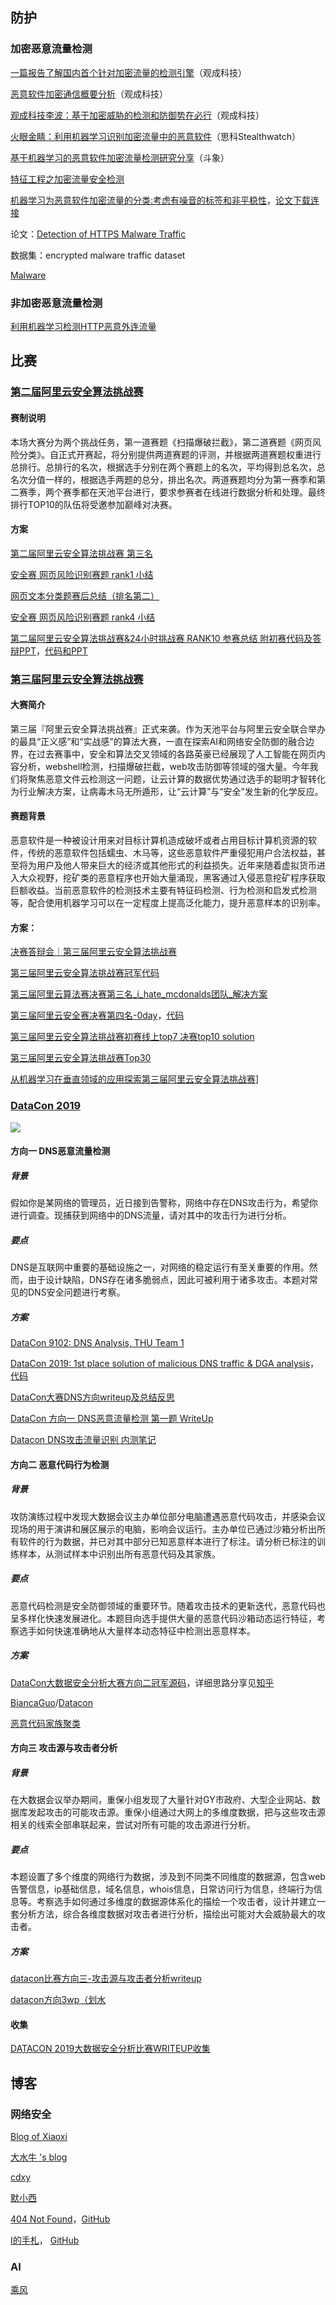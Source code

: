 

## 防护

### 加密恶意流量检测

[一篇报告了解国内首个针对加密流量的检测引擎](https://mp.weixin.qq.com/s/HTrQ5BK-mhXfJmMlwHD04w)（观成科技）

[恶意软件加密通信概要分析](https://mp.weixin.qq.com/s/8nnfSjPVmWbThKrSlqNriQ)（观成科技）

[观成科技李波：基于加密威胁的检测和防御势在必行](https://mp.weixin.qq.com/s/1RfBNbNGrV3uItgeGJBTUA)（观成科技）

[火眼金睛：利用机器学习识别加密流量中的恶意软件](https://mp.weixin.qq.com/s/qngs8-jjHVcdMco1MQfs9Q)（思科Stealthwatch）

[基于机器学习的恶意软件加密流量检测研究分享]([https://blog.riskivy.com/%e5%9f%ba%e4%ba%8e%e6%9c%ba%e5%99%a8%e5%ad%a6%e4%b9%a0%e7%9a%84%e6%81%b6%e6%84%8f%e8%bd%af%e4%bb%b6%e5%8a%a0%e5%af%86%e6%b5%81%e9%87%8f%e6%a3%80%e6%b5%8b/?from=groupmessage&isappinstalled=0](https://blog.riskivy.com/基于机器学习的恶意软件加密流量检测/?from=groupmessage&isappinstalled=0))（斗象）

[特征工程之加密流量安全检测](https://www.secrss.com/articles/12415)

[机器学习为恶意软件加密流量的分类:考虑有噪音的标签和非平稳性](https://www.jianshu.com/p/47b5b6f3a244)，[论文下载连接](http://library.usc.edu.ph/ACM/KKD%202017/pdfs/p1723.pdf)

论文：[Detection of HTTPS Malware Traffic](https://dspace.cvut.cz/bitstream/handle/10467/68528/F3-BP-2017-Strasak-Frantisek-strasak_thesis_2017.pdf)

数据集：encrypted malware traffic dataset

[Malware](https://drive.google.com/drive/folders/1TfRz6q65wPaiuB4D9qmyfCxoJ8zEBUQY)

### 非加密恶意流量检测

[利用机器学习检测HTTP恶意外连流量](https://www.freebuf.com/column/170483.html)



## 比赛

### [第二届阿里云安全算法挑战赛](https://tianchi.aliyun.com/competition/entrance/231612/information)

#### 赛制说明

本场大赛分为两个挑战任务，第一道赛题《扫描爆破拦截》，第二道赛题《网页风险分类》。自正式开赛起，将分别提供两道赛题的评测，并根据两道赛题权重进行总排行。总排行的名次，根据选手分别在两个赛题上的名次，平均得到总名次，总名次分值一样的，根据选手两题的总分，排出名次。两道赛题均分为第一赛季和第二赛季，两个赛季都在天池平台进行，要求参赛者在线进行数据分析和处理。最终排行TOP10的队伍将受邀参加巅峰对决赛。

#### 方案

[第二届阿里云安全算法挑战赛 第三名](https://github.com/frank6696/tianchi-aliyun-security-competition)

[安全赛 网页风险识别赛题 rank1 小结](https://tianchi.aliyun.com/forum/postDetail?spm=5176.12586969.1002.12.13df55b2Pw7SqM&postId=2967)

[网页文本分类题赛后总结（排名第二）](https://tianchi.aliyun.com/forum/postDetail?spm=5176.12586969.1002.3.13df55b2Pw7SqM&postId=3001)

[安全赛 网页风险识别赛题 rank4 小结](https://tianchi.aliyun.com/forum/postDetail?spm=5176.12586969.1002.6.13df55b2Pw7SqM&postId=3062)

[第二届阿里云安全算法挑战赛&24小时挑战赛 RANK10 参赛总结 附初赛代码及答辩PPT](https://tianchi.aliyun.com/forum/postDetail?spm=5176.12586969.1002.9.13df55b2Pw7SqM&postId=2903)，[代码和PPT](https://github.com/wufanyou/aliyun_safety)



### [第三届阿里云安全算法挑战赛](https://tianchi.aliyun.com/competition/entrance/231668/introduction)

#### 大赛简介

第三届『阿里云安全算法挑战赛』正式来袭。作为天池平台与阿里云安全联合举办的最具“正义感”和“实战感”的算法大赛，一直在探索AI和网络安全防御的融合边界，在过去赛事中，安全和算法交叉领域的各路英豪已经展现了人工智能在网页内容分析，webshell检测，扫描爆破拦截，web攻击防御等领域的强大量。今年我们将聚焦恶意文件云检测这一问题，让云计算的数据优势通过选手的聪明才智转化为行业解决方案，让病毒木马无所遁形，让“云计算”与“安全”发生新的化学反应。

#### 赛题背景

恶意软件是一种被设计用来对目标计算机造成破坏或者占用目标计算机资源的软件，传统的恶意软件包括蠕虫、木马等，这些恶意软件严重侵犯用户合法权益，甚至将为用户及他人带来巨大的经济或其他形式的利益损失。近年来随着虚拟货币进入大众视野，挖矿类的恶意程序也开始大量涌现，黑客通过入侵恶意挖矿程序获取巨额收益。当前恶意软件的检测技术主要有特征码检测、行为检测和启发式检测等，配合使用机器学习可以在一定程度上提高泛化能力，提升恶意样本的识别率。

#### 方案：

[决赛答辩会｜第三届阿里云安全算法挑战赛](https://www.bilibili.com/video/av66825872/)

[第三届阿里云安全算法挑战赛冠军代码](https://github.com/poteman/Alibaba-3rd-Security-Algorithm-Challenge)

[第三届阿里云算法赛决赛第三名_i_hate_mcdonalds团队_解决方案](https://github.com/DeanNg/3rd_security_competition)

[第三届阿里云安全赛决赛第四名-0day](https://zhuanlan.zhihu.com/p/77492583)，[代码]([https://github.com/DueapeCommon/kaggle/tree/master/solutions/tianchi-%E7%AC%AC%E4%B8%89%E5%B1%8A%E9%98%BF%E9%87%8C%E4%BA%91%E5%AE%89%E5%85%A8%E7%AE%97%E6%B3%95%E6%8C%91%E6%88%98%E8%B5%9B](https://github.com/DueapeCommon/kaggle/tree/master/solutions/tianchi-第三届阿里云安全算法挑战赛))

[第三届阿里云安全算法挑战赛初赛线上top7 决赛top10 solution](https://github.com/bestpredicts/Ali_Security_Competition)

[第三届阿里云安全算法挑战赛Top30](https://github.com/goodskillprogramer/MalwareClassify)

[从机器学习在垂直领域的应用探索第三届阿里云安全算法挑战赛](https://www.4o4notfound.org/index.php/archives/169/)]

### [DataCon 2019](https://www.butian.net/datacon) 

![](./datacon_homepage.png)

#### 方向一 DNS恶意流量检测

##### 背景

假如你是某网络的管理员，近日接到告警称，网络中存在DNS攻击行为，希望你进行调查。现捕获到网络中的DNS流量，请对其中的攻击行为进行分析。

##### 要点

DNS是互联网中重要的基础设施之一，对网络的稳定运行有至关重要的作用。然而，由于设计缺陷，DNS存在诸多脆弱点，因此可被利用于诸多攻击。本题对常见的DNS安全问题进行考察。

##### 方案

[DataCon 9102: DNS Analysis, THU Team 1](https://github.com/shyoshyo/DataCon-9102-DNS)

[DataCon 2019: 1st place solution of malicious DNS traffic & DGA analysis](https://www.cdxy.me/?p=806)，[代码](https://github.com/Xyntax/datacon_2019_DNS)

[DataCon大赛DNS方向writeup及总结反思](https://www.anquanke.com/post/id/179680)

[DataCon 方向一 DNS恶意流量检测 第一题 WriteUp](https://oxsec.com/p/35)

[Datacon DNS攻击流量识别 内测笔记]([http://momomoxiaoxi.com/%E6%95%B0%E6%8D%AE%E5%88%86%E6%9E%90/2019/04/24/datacondns1/](http://momomoxiaoxi.com/数据分析/2019/04/24/datacondns1/))

#### 方向二 恶意代码行为检测

##### 背景

攻防演练过程中发现大数据会议主办单位部分电脑遭遇恶意代码攻击，并感染会议现场的用于演讲和展区展示的电脑，影响会议运行。主办单位已通过沙箱分析出所有软件的行为数据，并已对其中部分已知恶意样本进行了标注。请分析已标注的训练样本，从测试样本中识别出所有恶意代码及其家族。

##### 要点

恶意代码检测是安全防御领域的重要环节。随着攻击技术的更新迭代，恶意代码也呈多样化快速发展进化。本题目向选手提供大量的恶意代码沙箱动态运行特征，考察选手如何快速准确地从大量样本动态特征中检测出恶意样本。

##### 方案

[DataCon大数据安全分析大赛方向二冠军源码](https://github.com/yhangf/DataCon)，详细思路分享见[知乎](https://zhuanlan.zhihu.com/p/64252076)

[BiancaGuo](https://github.com/BiancaGuo)/[Datacon](https://github.com/BiancaGuo/Datacon)

[恶意代码家族聚类](https://github.com/WangHexie/malware_family_cluster)

#### 方向三 攻击源与攻击者分析

##### 背景

在大数据会议举办期间，重保小组发现了大量针对GY市政府、大型企业网站、数据库发起攻击的可能攻击源。重保小组通过大网上的多维度数据，把与这些攻击源相关的线索全部串联起来，尝试对所有可能的攻击源进行分析。

##### 要点

本题设置了多个维度的网络行为数据，涉及到不同类不同维度的数据源，包含web告警信息，ip基础信息，域名信息，whois信息，日常访问行为信息，终端行为信息等。考察选手如何通过多维度的数据源体系化的描绘一个攻击者，设计并建立一套分析方法，综合各维度数据对攻击者进行分析，描绘出可能对大会威胁最大的攻击者。

##### 方案

[datacon比赛方向三-攻击源与攻击者分析writeup](https://github.com/ReAbout/datacon)

[datacon方向3wp（划水](https://github.com/tools-only/2019-Datacon--writeup)

#### 收集

[DATACON 2019大数据安全分析比赛WRITEUP收集](https://ixyzero.com/blog/archives/4473.html)



## 博客

### 网络安全

[Blog of Xiaoxi](http://momomoxiaoxi.com/)

[大水牛 's blog](https://oxsec.com/p/35)

[cdxy](https://www.cdxy.me/)

[默小西](http://momomoxiaoxi.com/)

[404 Not Found](https://4o4notfound.org/)，[GitHub](https://github.com/404notf0und/AI-for-Security-Learning)

[I的手札](https://iami.xyz/)， [GitHub ](https://github.com/mylamour)

### AI

[乘风](https://www.zhihu.com/people/zhi-mu-qing-yang/posts)

